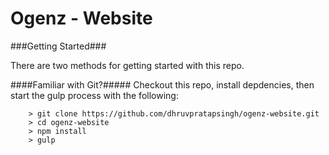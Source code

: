 Ogenz - Website
====


###Getting Started###

There are two methods for getting started with this repo.

####Familiar with Git?#####
Checkout this repo, install depdencies, then start the gulp process with the following:

```
	> git clone https://github.com/dhruvpratapsingh/ogenz-website.git
	> cd ogenz-website
	> npm install
	> gulp
```
